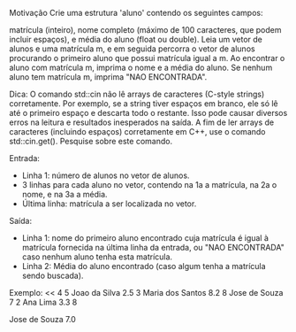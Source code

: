 Motivação
Crie uma estrutura 'aluno' contendo os seguintes campos:

matrícula (inteiro),
nome completo (máximo de 100 caracteres, que podem incluir espaços), e
média do aluno (float ou double).
Leia um vetor de alunos e uma matrícula m, e em seguida percorra o vetor de alunos procurando o primeiro aluno que possui matrícula igual a m. Ao encontrar o aluno com matrícula m, imprima o nome e a média do aluno. Se nenhum aluno tem matrícula m, imprima "NAO ENCONTRADA".

Dica: O comando std::cin não lê arrays de caracteres (C-style strings) corretamente. Por exemplo, se a string tiver espaços em branco, ele só lê até o primeiro espaço e descarta todo o restante. Isso pode causar diversos erros na leitura e resultados inesperados na saída. A fim de ler arrays de caracteres (incluindo espaços) corretamente em C++, use o comando std::cin.get(). Pesquise sobre este comando.

Entrada:

- Linha 1: número de alunos no vetor de alunos.
- 3 linhas para cada aluno no vetor, contendo na 1a a matrícula, na 2a o nome, e na 3a a média.
- Última linha: matrícula a ser localizada no vetor.

Saída:

- Linha 1: nome do primeiro aluno encontrado cuja matrícula é igual à matrícula fornecida na última linha da entrada, ou "NAO ENCONTRADA" caso nenhum aluno tenha esta matrícula.
- Linha 2: Média do aluno encontrado (caso algum tenha a matrícula sendo buscada).

Exemplo:
<<
4
5
Joao da Silva
2.5
3
Maria dos Santos
8.2
8
Jose de Souza
7
2
Ana Lima
3.3
8

>>
Jose de Souza
7.0
